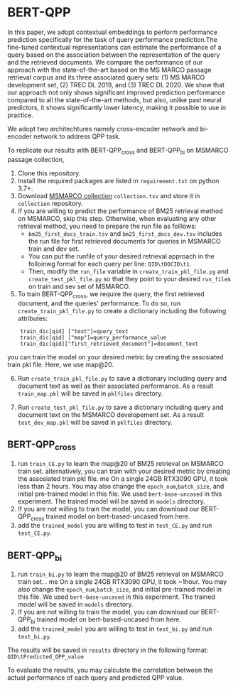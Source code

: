 # BERT-QPP

In this paper, we adopt contextual embeddings to perform performance prediction specifically for the task of query performance prediction.The fine-tuned contextual representations can estimate the performance of a query based on the association between the representation of the query and the retrieved documents. We compare the performance of our approach with the state-of-the-art based on the MS MARCO passage retrieval corpus and its three associated query sets: (1) MS MARCO development set, (2) TREC DL 2019, and (3) TREC DL 2020. We show that our approach not only shows significant improved prediction performance compared to all the state-of-the-art methods, but also, unlike past neural predictors, it shows significantly lower latency, making it possible to use in practice.

We adopt two architechtures namely cross-encoder network and bi-encoder network to address QPP task. 

To replicate our results  with BERT-QPP<sub>cross</sub> and BERT-QPP<sub>bi</sub> on MSMARCO passage collection,

 1. Clone this repository.
 2. Install the required packages are listed in ```requirement.txt``` on python 3.7+. 
 3. Download [MSMARCO collection](https://msmarco.blob.core.windows.net/msmarcoranking/collectionandqueries.tar.gz) ```collection.tsv``` and store it in ```collection``` repository.
 4. If you are willing to predict the performance of BM25 retrieval method on MSMARCO, skip this step. Otherwise, when evaluating any other retrieval method, you need to prepare the run file as folllows:
    * ```bm25_first_docs_train.tsv``` and ```bm25_first_docs_dev.tsv``` includes the run file for first retrieved documents for queries in MSMARCO train and dev set. 
    * You can put the runfile of your desired retrieval approach in the folloinwg format for each query per line:  ```QID\tDOCID\t1```. 
    * Then, modify the ```run_file``` variable in ```create_train_pkl_file.py``` and ```create_test_pkl_file.py``` so that they point to your desired ```run_file```s on train and sev set of MSMARCO.
 5. To train BERT-QPP<sub>cross</sub>, we require the query, the first retrieved document, and the queries' performance. To do so,  run ```create_train_pkl_file.py``` to create a dictionary including the following attributes:
```
    train_dic[qid] ["text"]=query_text
    train_dic[qid] ["map"]=query_performance_value
    train_dic[qid]["first_retrieved_document"]=document_text
 ```
   you can train the model on your desired metric by creating the assosiated train pkl file. Here, we use map@20.
   
 6. Run ```create_train_pkl_file.py``` to save a dictionary including query and document text as well as their associated performance. As a result ```train_map.pkl``` will be saved in ```pklfiles``` directory.

 7. Run ```create_test_pkl_file.py``` to save a dictionary including query and document text on the MSMARCO developement set. As a result ```test_dev_map.pkl``` will be saved in ```pklfiles``` directory.


## BERT-QPP<sub>cross</sub>
 1. run ```train_CE.py``` to learn the map@20 of BM25 retrieval on MSMARCO train set. alternatively, you can train with your desired metric by creating the assosiated train pkl file. me On a single 24GB RTX3090 GPU, it took less than 2 hours. You may also change the ```epoch_num```,```batch_size```, and initial  pre-trained model in this file. We used ```bert-base-uncased``` in this experiment. The trained model will be saved in ```models``` directory.
 2. If you are not willing to train the model, you can download our BERT-QPP<sub>cross</sub> trained model on bert-based-uncased from here.
 3. add the ```trained_model``` you are willing to test in ```test_CE.py``` and  run ```test_CE.py```.

## BERT-QPP<sub>bi</sub>
 1. run ```train_bi.py``` to learn the map@20 of BM25 retrieval on MSMARCO train set. . me On a single 24GB RTX3090 GPU, it took ~1hour. You may also change the ```epoch_num```,```batch_size```, and initial  pre-trained model in this file. We used ```bert-base-uncased``` in this experiment. The trained model will be saved in ```models``` directory.
 2. If you are not willing to train the model, you can download our BERT-QPP<sub>bi</sub> trained model on bert-based-uncased from here.
 3. add the ```trained_model``` you are willing to test in ```test_bi.py``` and  run ```test_bi.py```.

The results will be saved in ```results``` directory in the following format:
    ```QID\tPredicted_QPP_value```
    
To evaluate the results, you  may calculate the correlation between the actual performance of each query and predicted QPP value.
